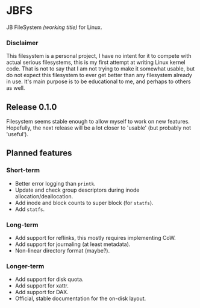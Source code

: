 # JBFS
JB FileSystem _(working title)_ for Linux.

### Disclaimer
This filesystem is a personal project, I have no intent for it to compete with actual serious filesystems,
this is my first attempt at writing Linux kernel code. That is not to say that I am not trying to make
it somewhat usable, but do not expect this filesystem to ever get better than any filesystem already
in use. It's main purpose is to be educational to me, and perhaps to others as well. 

## Release 0.1.0
Filesystem seems stable enough to allow myself to work on new features. Hopefully, the next release will
be a lot closer to 'usable' (but probably not 'useful').

## Planned features
### Short-term
- Better error logging than `printk`.
- Update and check group descriptors during inode allocation/deallocation.
- Add inode and block counts to super block (for `statfs`).
- Add `statfs`.
### Long-term
- Add support for reflinks, this mostly requires implementing CoW.
- Add support for journaling (at least metadata).
- Non-linear directory format (maybe?).
### Longer-term
- Add support for disk quota.
- Add support for xattr.
- Add support for DAX.
- Official, stable documentation for the on-disk layout.
